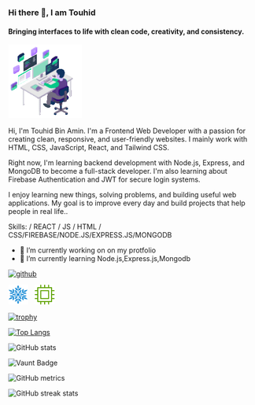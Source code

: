 ### Hi there 👋, I am Touhid
#### Bringing interfaces to life with clean code, creativity, and consistency.
![Bringing interfaces to life with clean code, creativity, and consistency.](https://github.com/touhid2025/touhid2025/blob/main/Animation%20-%201750813116956.gif)

Hi, I'm Touhid Bin Amin. I'm a Frontend Web Developer with a passion for creating clean, responsive, and user-friendly websites. I mainly work with HTML, CSS, JavaScript, React, and Tailwind CSS.

Right now, I'm learning backend development with Node.js, Express, and MongoDB to become a full-stack developer. I'm also learning about Firebase Authentication and JWT for secure login systems.

I enjoy learning new things, solving problems, and building useful web applications. My goal is to improve every day and build projects that help people in real life..

Skills: / REACT / JS / HTML / CSS/FIREBASE/NODE.JS/EXPRESS.JS/MONGODB

- 🔭 I’m currently working on on my protfolio 
- 🌱 I’m currently learning Node.js,Express.js,Mongodb 


[<img src='https://cdn.jsdelivr.net/npm/simple-icons@3.0.1/icons/github.svg' alt='github' height='40'>](https://github.com/touhid2025)  

<a href='https://archiveprogram.github.com/'><img src='https://raw.githubusercontent.com/acervenky/animated-github-badges/master/assets/acbadge.gif' width='40' height='40'></a> <a href='https://docs.github.com/en/developers'><img src='https://raw.githubusercontent.com/acervenky/animated-github-badges/master/assets/devbadge.gif' width='40' height='40'></a> 

[![trophy](https://github-profile-trophy.vercel.app/?username=touhid2025)](https://github.com/ryo-ma/github-profile-trophy)

[![Top Langs](https://github-readme-stats.vercel.app/api/top-langs/?username=touhid2025)](https://github.com/anuraghazra/github-readme-stats)

![GitHub stats](https://github-readme-stats.vercel.app/api?username=touhid2025&show_icons=true&count_private=true)  

![Vaunt Badge](https://api.vaunt.dev/v1/github/entities/touhid2025/contributions?format=svg&private=true)  

![GitHub metrics](https://metrics.lecoq.io/touhid2025)  

![GitHub streak stats](https://streak-stats.demolab.com/?user=touhid2025)  



